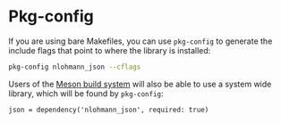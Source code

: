 # Pkg-config

If you are using bare Makefiles, you can use `pkg-config` to generate the include flags that point to where the library is installed:

```sh
pkg-config nlohmann_json --cflags
```

Users of the [Meson build system](package_managers.md#meson) will also be able to use a system wide library, which will be found by `pkg-config`:

```meson
json = dependency('nlohmann_json', required: true)
```
